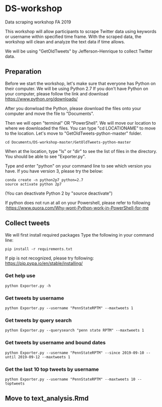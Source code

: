 # DS-workshop
Data scraping workshop FA 2019

This workshop will allow participants to scrape Twitter data using keywords or username within specified time frame.
With the scraped data, the workshop will clean and analyze the text data if time allows.

We will be using "GetOldTweets" by Jefferson-Henrique to collect Twitter data.

## Preparation
Before we start the workshop, let's make sure that everyone has Python on their computer.
We will be using Python 2.7
If you don't have Python on your computer, please follow the link and download https://www.python.org/downloads/

After you donwload the Python, please download the files onto your computer and move the file to "Documents".

Then we will open "terminal" OR "PowerShell".
We will move our location to where we downloaded the files.
You can type "cd LOCATIONAME" to move to the location.
Let's move to "GetOldTweets-python-master" folder.

    cd Documents/DS-workshop-master/GetOldTweets-python-master

When at the location, type "ls" or "dir" to see the list of files in the directory.
You should be able to see "Exporter.py".

Type and enter "python" on your command line to see which version you have. If you have version 3, please try the below:
    
    conda create -n python2p7 python=2.7
    source activate python 2p7
(You can deactivate Python 2 by "source deactivate")

If python does not run at all on your Powershell, please refer to following :https://www.quora.com/Why-wont-Python-work-in-PowerShell-for-me

## Collect tweets
We will first install required packages
Type the following in your command line:

    pip install -r requirements.txt
    
If pip is not recognized, please try following: https://pip.pypa.io/en/stable/installing/
### Get help use
    python Exporter.py -h
### Get tweets by username
    python Exporter.py --username "PennStateRPTM" --maxtweets 1
### Get tweets by query search
    python Exporter.py --querysearch "penn state RPTM" --maxtweets 1
### Get tweets by username and bound dates
    python Exporter.py --username "PennStateRPTM" --since 2019-09-10 --until 2019-09-12 --maxtweets 1
### Get the last 10 top tweets by username
    python Exporter.py --username "PennStateRPTM" --maxtweets 10 --toptweets

## Move to text_analysis.Rmd
